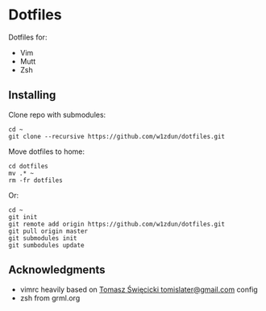 # Dotfiles

Dotfiles for:
 * Vim
 * Mutt
 * Zsh

## Installing

Clone repo with submodules:

```
cd ~
git clone --recursive https://github.com/w1zdun/dotfiles.git
```

Move dotfiles to home:
```
cd dotfiles
mv .* ~
rm -fr dotfiles
```

Or:
```
cd ~
git init
git remote add origin https://github.com/w1zdun/dotfiles.git
git pull origin master
git submodules init
git sumbodules update
```


## Acknowledgments

* vimrc heavily based on [Tomasz Święcicki <tomislater@gmail.com>](https://github.com/tomislater/dotfiles.git) config
* zsh from grml.org 
